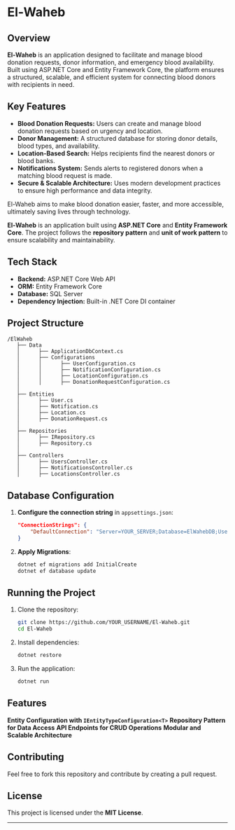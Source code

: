 # El-Waheb

##  Overview
**El-Waheb** is an application designed to facilitate and manage blood donation requests, donor information, and emergency blood availability. Built using ASP.NET Core and Entity Framework Core, the platform ensures a structured, scalable, and efficient system for connecting blood donors with recipients in need.

##  Key Features
 - **Blood Donation Requests:** Users can create and manage blood donation requests based on urgency and location.
 - **Donor Management:** A structured database for storing donor details, blood types, and availability.
 - **Location-Based Search:** Helps recipients find the nearest donors or blood banks.
 - **Notifications System:** Sends alerts to registered donors when a matching blood request is made.
 - **Secure & Scalable Architecture:** Uses modern development practices to ensure high performance and data integrity.

El-Waheb aims to make blood donation easier, faster, and more accessible, ultimately saving lives through technology.

**El-Waheb** is an application built using **ASP.NET Core** and **Entity Framework Core**. The project follows the **repository pattern** and **unit of work pattern**  to ensure scalability and maintainability.

##  Tech Stack
- **Backend:** ASP.NET Core Web API
- **ORM:** Entity Framework Core
- **Database:** SQL Server
- **Dependency Injection:** Built-in .NET Core DI container

##  Project Structure
```
/ElWaheb
   ├── Data
   │      ├── ApplicationDbContext.cs
   │      ├── Configurations
   │      │      ├── UserConfiguration.cs
   │      │      ├── NotificationConfiguration.cs
   │      │      ├── LocationConfiguration.cs
   │      │      ├── DonationRequestConfiguration.cs
   │
   ├── Entities
   │      ├── User.cs
   │      ├── Notification.cs
   │      ├── Location.cs
   │      ├── DonationRequest.cs
   │
   ├── Repositories
   │      ├── IRepository.cs
   │      ├── Repository.cs
   │
   ├── Controllers
   │      ├── UsersController.cs
   │      ├── NotificationsController.cs
   │      ├── LocationsController.cs
```

##  Database Configuration
1. **Configure the connection string** in `appsettings.json`:
   ```json
   "ConnectionStrings": {
       "DefaultConnection": "Server=YOUR_SERVER;Database=ElWahebDB;User Id=YOUR_USER;Password=YOUR_PASSWORD;"
   }
   ```
2. **Apply Migrations**:
   ```sh
   dotnet ef migrations add InitialCreate
   dotnet ef database update
   ```

##  Running the Project
1. Clone the repository:
   ```sh
   git clone https://github.com/YOUR_USERNAME/El-Waheb.git
   cd El-Waheb
   ```
2. Install dependencies:
   ```sh
   dotnet restore
   ```
3. Run the application:
   ```sh
   dotnet run
   ```

##  Features
 **Entity Configuration with `IEntityTypeConfiguration<T>`**
 **Repository Pattern for Data Access**
 **API Endpoints for CRUD Operations**
 **Modular and Scalable Architecture**

##  Contributing
Feel free to fork this repository and contribute by creating a pull request. 

##  License
This project is licensed under the **MIT License**.

---

